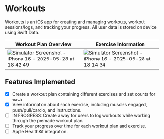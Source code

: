 # Workouts
Workouts is an iOS app for creating and managing workouts, workout sessions/logs, and tracking your progress. All user data is stored on device using Swift Data.

| Workout Plan Overview | Exercise Information |
| ------- | ------- |
| ![Simulator Screenshot - iPhone 16 - 2025-05-28 at 18 42 49](https://github.com/user-attachments/assets/3c1ab2b1-7e3d-4d05-97ee-f757646a65a5) | ![Simulator Screenshot - iPhone 16 - 2025-05-28 at 18 14 34](https://github.com/user-attachments/assets/629ec3e0-75d4-4b9a-b29f-a75cb8aacd3f) |


## Features Implemented
- [X] Create a workout plan containing different exercises and set counts for each
- [X] View information about each exercise, including muscles engaged, push/pull/cardio, and instructions.
- [ ] IN PROGRESS: Create a way for users to log workouts while working through the premade workout plan.
- [ ] Track your progress over time for each workout plan and exercise.
- [ ] Apple HealthKit integration.

